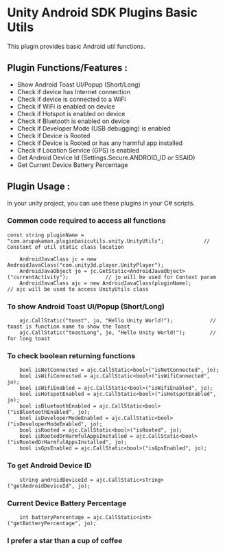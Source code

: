 # Unity Android SDK Plugins Basic Utils

This plugin provides basic Android util functions.

## Plugin Functions/Features :

- Show Android Toast UI/Popup (Short/Long)
- Check if device has Internet connection
- Check if device is connected to a WiFi
- Check if WiFi is enabled on device
- Check if Hotspot is enabled on device
- Check if Bluetooth is enabled on device
- Check if Developer Mode (USB debugging) is enabled
- Check if Device is Rooted
- Check if Device is Rooted or has any harmful app installed
- Check if Location Service (GPS) is enabled  
- Get Android Device Id (Settings.Secure.ANDROID_ID or SSAID)
- Get Current Device Battery Percentage

## Plugin Usage :

In your unity project, you can use these plugins in your C# scripts.

### Common code required to access all functions

```
const string pluginName = "com.arupakaman.pluginbasicutils.unity.UnityUtils";             // Constant of util static class location

    AndroidJavaClass jc = new AndroidJavaClass("com.unity3d.player.UnityPlayer");
    AndroidJavaObject jo = jc.GetStatic<AndroidJavaObject>("currentActivity");            // jo will be used for Context param
    AndroidJavaClass ajc = new AndroidJavaClass(pluginName);                              // ajc will be used to access UnityUtils class
```

### To show Android Toast UI/Popup (Short/Long)

```
    ajc.CallStatic("toast", jo, "Hello Unity World!");            // toast is function name to show the Toast
    ajc.CallStatic("toastLong", jo, "Hello Unity World!");        // for long toast
```

### To check boolean returning functions

```
    bool isNetConnected = ajc.CallStatic<bool>("isNetConnected", jo);
    bool isWifiConnected = ajc.CallStatic<bool>("isWifiConnected", jo);
    bool isWifiEnabled = ajc.CallStatic<bool>("isWifiEnabled", jo);
    bool isHotspotEnabled = ajc.CallStatic<bool>("isHotspotEnabled", jo);
    bool isBluetoothEnabled = ajc.CallStatic<bool>("isBluetoothEnabled", jo);
    bool isDeveloperModeEnabled = ajc.CallStatic<bool>("isDeveloperModeEnabled", jo);
    bool isRooted = ajc.CallStatic<bool>("isRooted", jo);
    bool isRootedOrHarmfulAppsInstalled = ajc.CallStatic<bool>("isRootedOrHarmfulAppsInstalled", jo);
    bool isGpsEnabled = ajc.CallStatic<bool>("isGpsEnabled", jo);
```

### To get Android Device ID

```
    string androidDeviceId = ajc.CallStatic<string>("getAndroidDeviceId", jo);
```

### Current Device Battery Percentage

```
    int batteryPercentage = ajc.CallStatic<int>("getBatteryPercentage", jo);
```

### I prefer a star than a cup of coffee